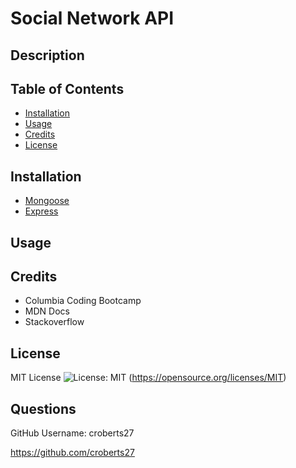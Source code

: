 # Social Network API

## Description

## Table of Contents

- [Installation](#installation)
- [Usage](#usage)
- [Credits](#credits)
- [License](#license)

## Installation

- [Mongoose](https://www.npmjs.com/package/mongoose)
- [Express](https://www.npmjs.com/package/express)

## Usage

## Credits

- Columbia Coding Bootcamp
- MDN Docs
- Stackoverflow

## License

MIT License ![License: MIT](https://img.shields.io/badge/License-MIT-yellow.svg) (https://opensource.org/licenses/MIT)

## Questions

GitHub Username: croberts27

https://github.com/croberts27
